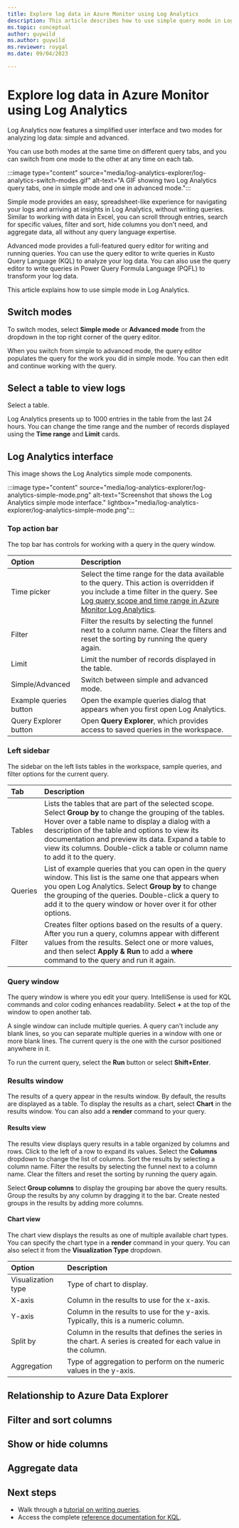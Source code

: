 ```yaml
---
title: Explore log data in Azure Monitor using Log Analytics 
description: This article describes how to use simple query mode in Log Analytics
ms.topic: conceptual
author: guywild
ms.author: guywild
ms.reviewer: roygal
ms.date: 09/04/2023

---
```


# Explore log data in Azure Monitor using Log Analytics 

Log Analytics now features a simplified user interface and two modes for analyzing log data: simple and advanced. 

You can use both modes at the same time on different query tabs, and you can switch from one mode to the other at any time on each tab.

:::image type="content" source="media/log-analytics-explorer/log-analytics-switch-modes.gif" alt-text="A GIF showing two Log Analytics query tabs, one in simple mode and one in advanced mode.":::

Simple mode provides an easy, spreadsheet-like experience for navigating your logs and arriving at insights in Log Analytics, without writing queries. Similar to working with data in Excel, you can scroll through entries, search for specific values, filter and sort, hide columns you don't need, and aggregate data, all without any query language expertise.

Advanced mode provides a full-featured query editor for writing and running queries. You can use the query editor to write queries in Kusto Query Language (KQL) to analyze your log data. You can also use the query editor to write queries in Power Query Formula Language (PQFL) to transform your log data.

This article explains how to use simple mode in Log Analytics.     

## Switch modes

To switch modes, select **Simple mode** or **Advanced mode** from the dropdown in the top right corner of the query editor.

When you switch from simple to advanced mode, the query editor populates the query for the work you did in simple mode. You can then edit and continue working with the query.

## Select a table to view logs

Select a table.

Log Analytics presents up to 1000 entries in the table from the last 24 hours. You can change the time range and the number of records displayed using the **Time range** and **Limit** cards.

## Log Analytics interface

This image shows the Log Analytics simple mode components.

:::image type="content" source="media/log-analytics-explorer/log-analytics-simple-mode.png" alt-text="Screenshot that shows the Log Analytics simple mode interface." lightbox="media/log-analytics-explorer/log-analytics-simple-mode.png":::

### Top action bar

The top bar has controls for working with a query in the query window.

| Option | Description |
|:---|:---|
| Time picker | Select the time range for the data available to the query. This action is overridden if you include a time filter in the query. See [Log query scope and time range in Azure Monitor Log Analytics](./scope.md). |
|Filter|Filter the results by selecting the funnel next to a column name. Clear the filters and reset the sorting by running the query again.|
|Limit|Limit the number of records displayed in the table.|
|Simple/Advanced|Switch between simple and advanced mode.|
| Example queries button | Open the example queries dialog that appears when you first open Log Analytics. |
| Query Explorer button | Open **Query Explorer**, which provides access to saved queries in the workspace. |

### Left sidebar

The sidebar on the left lists tables in the workspace, sample queries, and filter options for the current query.

| Tab | Description |
|:---|:---|
| Tables | Lists the tables that are part of the selected scope. Select **Group by** to change the grouping of the tables. Hover over a table name to display a dialog with a description of the table and options to view its documentation and preview its data. Expand a table to view its columns. Double-click a table or column name to add it to the query. |
| Queries | List of example queries that you can open in the query window. This list is the same one that appears when you open Log Analytics. Select **Group by** to change the grouping of the queries. Double-click a query to add it to the query window or hover over it for other options. |
| Filter | Creates filter options based on the results of a query. After you run a query, columns appear with different values from the results. Select one or more values, and then select **Apply & Run** to add a **where** command to the query and run it again. |

### Query window

The query window is where you edit your query. IntelliSense is used for KQL commands and color coding enhances readability. Select **+** at the top of the window to open another tab.

A single window can include multiple queries. A query can't include any blank lines, so you can separate multiple queries in a window with one or more blank lines. The current query is the one with the cursor positioned anywhere in it.

To run the current query, select the **Run** button or select **Shift+Enter**.

### Results window

The results of a query appear in the results window. By default, the results are displayed as a table. To display the results as a chart, select **Chart** in the results window. You can also add a **render** command to your query.

#### Results view

The results view displays query results in a table organized by columns and rows. Click to the left of a row to expand its values. Select the **Columns** dropdown to change the list of columns. Sort the results by selecting a column name. Filter the results by selecting the funnel next to a column name. Clear the filters and reset the sorting by running the query again.

Select **Group columns** to display the grouping bar above the query results. Group the results by any column by dragging it to the bar. Create nested groups in the results by adding more columns.

#### Chart view

The chart view displays the results as one of multiple available chart types. You can specify the chart type in a **render** command in your query. You can also select it from the **Visualization Type** dropdown.

| Option | Description |
|:---|:---|
| Visualization type | Type of chart to display. |
| X-axis | Column in the results to use for the x-axis.
| Y-axis | Column in the results to use for the y-axis. Typically, this is a numeric column. |
| Split by | Column in the results that defines the series in the chart. A series is created for each value in the column. |
| Aggregation | Type of aggregation to perform on the numeric values in the y-axis. |

## Relationship to Azure Data Explorer


## Filter and sort columns

## Show or hide columns

## Aggregate data

 
## Next steps
- Walk through a [tutorial on writing queries](/azure/data-explorer/kusto/query/tutorial?pivots=azuremonitor).
- Access the complete [reference documentation for KQL](/azure/kusto/query/).
